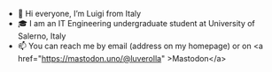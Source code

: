 - 👋 Hi everyone, I’m Luigi from Italy
- 🎓 I am an IT Engineering undergraduate student at University of Salerno, Italy
- 📫 You can reach me by email (address on my homepage) or on &lt;a href="https://mastodon.uno/@luverolla" &gt;Mastodon&lt;/a&gt;

